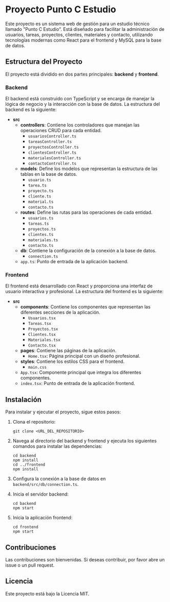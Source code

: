 # Proyecto Punto C Estudio

Este proyecto es un sistema web de gestión para un estudio técnico llamado "Punto C Estudio". Está diseñado para facilitar la administración de usuarios, tareas, proyectos, clientes, materiales y contacto, utilizando tecnologías modernas como React para el frontend y MySQL para la base de datos.

## Estructura del Proyecto

El proyecto está dividido en dos partes principales: **backend** y **frontend**.

### Backend

El backend está construido con TypeScript y se encarga de manejar la lógica de negocio y la interacción con la base de datos. La estructura del backend es la siguiente:

- **src**
  - **controllers**: Contiene los controladores que manejan las operaciones CRUD para cada entidad.
    - `usuariosController.ts`
    - `tareasController.ts`
    - `proyectosController.ts`
    - `clientesController.ts`
    - `materialesController.ts`
    - `contactoController.ts`
  - **models**: Define los modelos que representan la estructura de las tablas en la base de datos.
    - `usuario.ts`
    - `tarea.ts`
    - `proyecto.ts`
    - `cliente.ts`
    - `material.ts`
    - `contacto.ts`
  - **routes**: Define las rutas para las operaciones de cada entidad.
    - `usuarios.ts`
    - `tareas.ts`
    - `proyectos.ts`
    - `clientes.ts`
    - `materiales.ts`
    - `contacto.ts`
  - **db**: Contiene la configuración de la conexión a la base de datos.
    - `connection.ts`
  - `app.ts`: Punto de entrada de la aplicación backend.

### Frontend

El frontend está desarrollado con React y proporciona una interfaz de usuario interactiva y profesional. La estructura del frontend es la siguiente:

- **src**
  - **components**: Contiene los componentes que representan las diferentes secciones de la aplicación.
    - `Usuarios.tsx`
    - `Tareas.tsx`
    - `Proyectos.tsx`
    - `Clientes.tsx`
    - `Materiales.tsx`
    - `Contacto.tsx`
  - **pages**: Contiene las páginas de la aplicación.
    - `Home.tsx`: Página principal con un diseño profesional.
  - **styles**: Contiene los estilos CSS para el frontend.
    - `main.css`
  - `App.tsx`: Componente principal que integra los diferentes componentes.
  - `index.tsx`: Punto de entrada de la aplicación frontend.

## Instalación

Para instalar y ejecutar el proyecto, sigue estos pasos:

1. Clona el repositorio:
   ```
   git clone <URL_DEL_REPOSITORIO>
   ```

2. Navega al directorio del backend y frontend y ejecuta los siguientes comandos para instalar las dependencias:
   ```
   cd backend
   npm install
   cd ../frontend
   npm install
   ```

3. Configura la conexión a la base de datos en `backend/src/db/connection.ts`.

4. Inicia el servidor backend:
   ```
   cd backend
   npm start
   ```

5. Inicia la aplicación frontend:
   ```
   cd frontend
   npm start
   ```

## Contribuciones

Las contribuciones son bienvenidas. Si deseas contribuir, por favor abre un issue o un pull request.

## Licencia

Este proyecto está bajo la Licencia MIT.